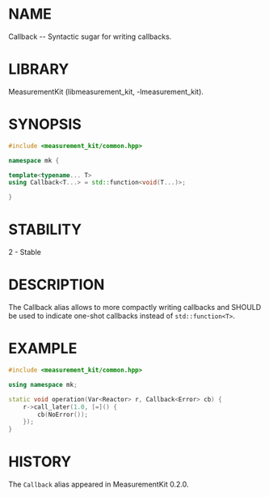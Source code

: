 # NAME
Callback -- Syntactic sugar for writing callbacks.

# LIBRARY
MeasurementKit (libmeasurement_kit, -lmeasurement_kit).

# SYNOPSIS
```C++
#include <measurement_kit/common.hpp>

namespace mk {

template<typename... T>
using Callback<T...> = std::function<void(T...)>;

}
```

# STABILITY
2 - Stable

# DESCRIPTION

The Callback alias allows to more compactly writing callbacks and SHOULD be
used to indicate one-shot callbacks instead of `std::function<T>`.

# EXAMPLE

```C++
#include <measurement_kit/common.hpp>

using namespace mk;

static void operation(Var<Reactor> r, Callback<Error> cb) {
    r->call_later(1.0, [=]() {
        cb(NoError());
    });
}
```

# HISTORY

The `Callback` alias appeared in MeasurementKit 0.2.0.
